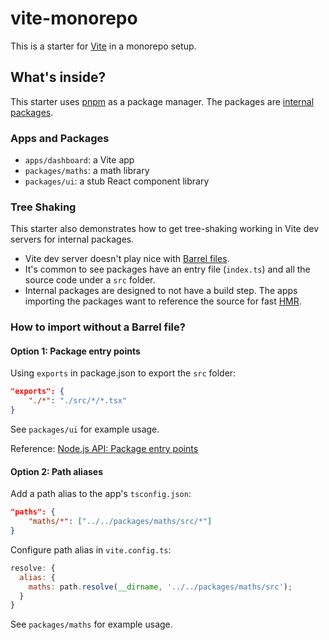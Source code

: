 # vite-monorepo

This is a starter for [Vite](https://vitejs.dev/) in a monorepo setup.

## What's inside?

This starter uses [pnpm](https://pnpm.io/) as a package manager. The packages are [internal packages](https://turbo.build/repo/docs/handbook/sharing-code/internal-packages).

### Apps and Packages

- `apps/dashboard`: a Vite app
- `packages/maths`: a math library
- `packages/ui`: a stub React component library

### Tree Shaking

This starter also demonstrates how to get tree-shaking working in Vite dev servers for internal packages.

- Vite dev server doesn't play nice with [Barrel files](https://petermekhaeil.com/til/js-barrel-files/).
- It's common to see packages have an entry file (`index.ts`) and all the source code under a `src` folder.
- Internal packages are designed to not have a build step. The apps importing the packages want to reference the source for fast [HMR](https://vitejs.dev/guide/features.html#hot-module-replacement).

### How to import without a Barrel file?

#### Option 1: Package entry points

Using `exports` in package.json to export the `src` folder:

```json
"exports": {
    "./*": "./src/*/*.tsx"
}
```

See `packages/ui` for example usage.

Reference: [Node.js API: Package entry points](https://nodejs.org/api/packages.html#package-entry-points)

#### Option 2: Path aliases

Add a path alias to the app's `tsconfig.json`:

```json
"paths": {
    "maths/*": ["../../packages/maths/src/*"]
}
```

Configure path alias in `vite.config.ts`:

```js
resolve: {
  alias: {
    maths: path.resolve(__dirname, '../../packages/maths/src');
  }
}
```

See `packages/maths` for example usage.
